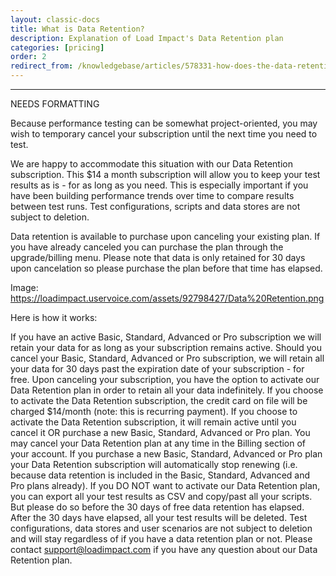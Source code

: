 ```yaml
---
layout: classic-docs
title: What is Data Retention?
description: Explanation of Load Impact's Data Retention plan
categories: [pricing]
order: 2
redirect_from: /knowledgebase/articles/578331-how-does-the-data-retention-subscription-work
---
```


***

NEEDS FORMATTING

Because performance testing can be somewhat project-oriented, you may wish to temporary cancel your subscription until the next time you need to test.

We are happy to accommodate this situation with our Data Retention subscription. This $14 a month subscription will allow you to keep your test results as is - for as long as you need.  This is especially important if you have been building performance trends over time to compare results between test runs. Test configurations, scripts and data stores are not subject to deletion.

Data retention is available to purchase upon canceling your existing plan.  If you have already canceled you can purchase the plan through the upgrade/billing menu.  Please note that data is only retained for 30 days upon cancelation so please purchase the plan before that time has elapsed.


Image: https://loadimpact.uservoice.com/assets/92798427/Data%20Retention.png




Here is how it works:

If you have an active Basic, Standard, Advanced or Pro subscription we will retain your data for as long as your subscription remains active.
Should you cancel your Basic, Standard, Advanced or Pro subscription, we will retain all your data for 30 days past the expiration date of your subscription - for free.
Upon canceling your subscription, you have the option to activate our Data Retention plan in order to retain all your data indefinitely.
If you choose to activate the Data Retention subscription, the credit card on file will be charged $14/month (note: this is recurring payment).
If you choose to activate the Data Retention subscription, it will remain active until you cancel it OR purchase a new Basic, Standard, Advanced or Pro plan. You may cancel your Data Retention plan at any time in the Billing section of your account. If you purchase a new Basic, Standard, Advanced or Pro plan your Data Retention subscription will automatically stop renewing (i.e. because data retention is included in the Basic, Standard, Advanced and Pro plans already).
If you DO NOT want to activate our Data Retention plan, you can export all your test results as CSV and copy/past all your scripts. But please do so before the 30 days of free data retention has elapsed. After the 30 days have elapsed, all your test results will be deleted.
Test configurations, data stores and user scenarios are not subject to deletion and will stay regardless of if you have a data retention plan or not.
Please contact support@loadimpact.com if you have any question about our Data Retention plan.
